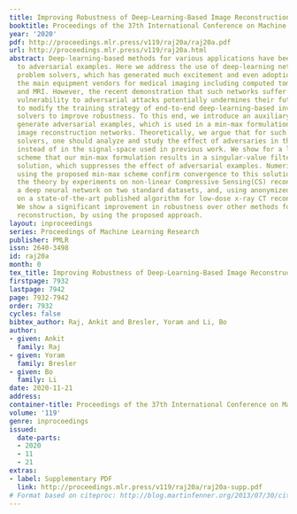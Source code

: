 ```yaml
---
title: Improving Robustness of Deep-Learning-Based Image Reconstruction
booktitle: Proceedings of the 37th International Conference on Machine Learning
year: '2020'
pdf: http://proceedings.mlr.press/v119/raj20a/raj20a.pdf
url: http://proceedings.mlr.press/v119/raj20a.html
abstract: Deep-learning-based methods for various applications have been shown vulnerable
  to adversarial examples. Here we address the use of deep-learning networks as inverse
  problem solvers, which has generated much excitement and even adoption efforts by
  the main equipment vendors for medical imaging including computed tomography (CT)
  and MRI. However, the recent demonstration that such networks suffer from a similar
  vulnerability to adversarial attacks potentially undermines their future. We propose
  to modify the training strategy of end-to-end deep-learning-based inverse problem
  solvers to improve robustness. To this end, we introduce an auxiliary net-work to
  generate adversarial examples, which is used in a min-max formulation to build robust
  image reconstruction networks. Theoretically, we argue that for such inverse problem
  solvers, one should analyze and study the effect of adversaries in the measurement-space,
  instead of in the signal-space used in previous work. We show for a linear reconstruction
  scheme that our min-max formulation results in a singular-value filter regularized
  solution, which suppresses the effect of adversarial examples. Numerical experiments
  using the proposed min-max scheme confirm convergence to this solution. We complement
  the theory by experiments on non-linear Compressive Sensing(CS) reconstruction by
  a deep neural network on two standard datasets, and, using anonymized clinical data,
  on a state-of-the-art published algorithm for low-dose x-ray CT reconstruction.
  We show a significant improvement in robustness over other methods for deep network-based
  reconstruction, by using the proposed approach.
layout: inproceedings
series: Proceedings of Machine Learning Research
publisher: PMLR
issn: 2640-3498
id: raj20a
month: 0
tex_title: Improving Robustness of Deep-Learning-Based Image Reconstruction
firstpage: 7932
lastpage: 7942
page: 7932-7942
order: 7932
cycles: false
bibtex_author: Raj, Ankit and Bresler, Yoram and Li, Bo
author:
- given: Ankit
  family: Raj
- given: Yoram
  family: Bresler
- given: Bo
  family: Li
date: 2020-11-21
address: 
container-title: Proceedings of the 37th International Conference on Machine Learning
volume: '119'
genre: inproceedings
issued:
  date-parts:
  - 2020
  - 11
  - 21
extras:
- label: Supplementary PDF
  link: http://proceedings.mlr.press/v119/raj20a/raj20a-supp.pdf
# Format based on citeproc: http://blog.martinfenner.org/2013/07/30/citeproc-yaml-for-bibliographies/
---
```

